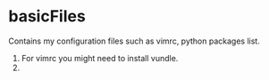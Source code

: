 # basicFiles
Contains my configuration files such as vimrc, python packages list.
1. For vimrc you might need to install vundle. 
2.

